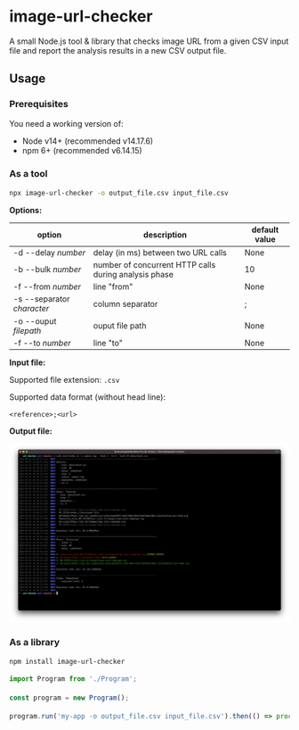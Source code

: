 # image-url-checker

A small Node.js tool & library that checks image URL from a given CSV input file and report the analysis results in a new CSV output file. 

## Usage

### Prerequisites

You need a working version of:
* Node v14+ (recommended v14.17.6)
* npm 6+ (recommended v6.14.15)

### As a tool

```bash
npx image-url-checker -o output_file.csv input_file.csv
```

**Options:**

| option | description | default value |
| ------ | ----------- | ------------- |
| -d --delay _number_ | delay (in ms) between two URL calls | None |
| -b --bulk _number_ | number of concurrent HTTP calls during analysis phase | 10 |
| -f --from _number_ | line "from" | None |
| -s --separator _character_ | column separator | ; |
| -o --ouput _filepath_ | ouput file path | None |
| -f --to _number_ | line "to" | None |

**Input file:**

Supported file extension: `.csv`

Supported data format (without head line):
``` 
<reference>;<url>
```

**Output file:**

![Screenshot](docs/image-url-checker_screenshot.png)

### As a library

```bash
npm install image-url-checker
```

```javascript
import Program from './Program';

const program = new Program();

program.run('my-app -o output_file.csv input_file.csv').then(() => process.exit(0));
```
